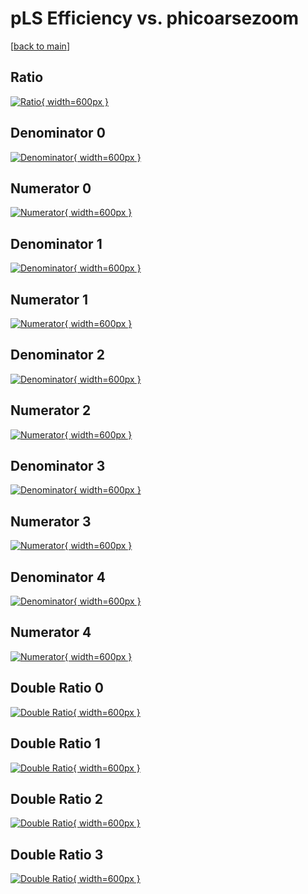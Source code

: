 # pLS Efficiency vs. phicoarsezoom

[[back to main](./)]



## Ratio

[![Ratio](../mtv/var/pLS_xtr_0_0_eff_phicoarsezoom.png){ width=600px }](../mtv/var/pLS_xtr_0_0_eff_phicoarsezoom.pdf)

## Denominator 0

[![Denominator](../mtv/den/pLS_xtr_0_0_eff_phicoarsezoom_den0.png){ width=600px }](../mtv/den/pLS_xtr_0_0_eff_phicoarsezoom_den0.pdf)

## Numerator 0

[![Numerator](../mtv/num/pLS_xtr_0_0_eff_phicoarsezoom_num0.png){ width=600px }](../mtv/num/pLS_xtr_0_0_eff_phicoarsezoom_num0.pdf)

## Denominator 1

[![Denominator](../mtv/den/pLS_xtr_0_0_eff_phicoarsezoom_den1.png){ width=600px }](../mtv/den/pLS_xtr_0_0_eff_phicoarsezoom_den1.pdf)

## Numerator 1

[![Numerator](../mtv/num/pLS_xtr_0_0_eff_phicoarsezoom_num1.png){ width=600px }](../mtv/num/pLS_xtr_0_0_eff_phicoarsezoom_num1.pdf)

## Denominator 2

[![Denominator](../mtv/den/pLS_xtr_0_0_eff_phicoarsezoom_den2.png){ width=600px }](../mtv/den/pLS_xtr_0_0_eff_phicoarsezoom_den2.pdf)

## Numerator 2

[![Numerator](../mtv/num/pLS_xtr_0_0_eff_phicoarsezoom_num2.png){ width=600px }](../mtv/num/pLS_xtr_0_0_eff_phicoarsezoom_num2.pdf)

## Denominator 3

[![Denominator](../mtv/den/pLS_xtr_0_0_eff_phicoarsezoom_den3.png){ width=600px }](../mtv/den/pLS_xtr_0_0_eff_phicoarsezoom_den3.pdf)

## Numerator 3

[![Numerator](../mtv/num/pLS_xtr_0_0_eff_phicoarsezoom_num3.png){ width=600px }](../mtv/num/pLS_xtr_0_0_eff_phicoarsezoom_num3.pdf)

## Denominator 4

[![Denominator](../mtv/den/pLS_xtr_0_0_eff_phicoarsezoom_den4.png){ width=600px }](../mtv/den/pLS_xtr_0_0_eff_phicoarsezoom_den4.pdf)

## Numerator 4

[![Numerator](../mtv/num/pLS_xtr_0_0_eff_phicoarsezoom_num4.png){ width=600px }](../mtv/num/pLS_xtr_0_0_eff_phicoarsezoom_num4.pdf)

## Double Ratio 0

[![Double Ratio](../mtv/ratio/pLS_xtr_0_0_eff_phicoarsezoom_ratio0.png){ width=600px }](../mtv/ratio/pLS_xtr_0_0_eff_phicoarsezoom_ratio0.pdf)

## Double Ratio 1

[![Double Ratio](../mtv/ratio/pLS_xtr_0_0_eff_phicoarsezoom_ratio1.png){ width=600px }](../mtv/ratio/pLS_xtr_0_0_eff_phicoarsezoom_ratio1.pdf)

## Double Ratio 2

[![Double Ratio](../mtv/ratio/pLS_xtr_0_0_eff_phicoarsezoom_ratio2.png){ width=600px }](../mtv/ratio/pLS_xtr_0_0_eff_phicoarsezoom_ratio2.pdf)

## Double Ratio 3

[![Double Ratio](../mtv/ratio/pLS_xtr_0_0_eff_phicoarsezoom_ratio3.png){ width=600px }](../mtv/ratio/pLS_xtr_0_0_eff_phicoarsezoom_ratio3.pdf)

